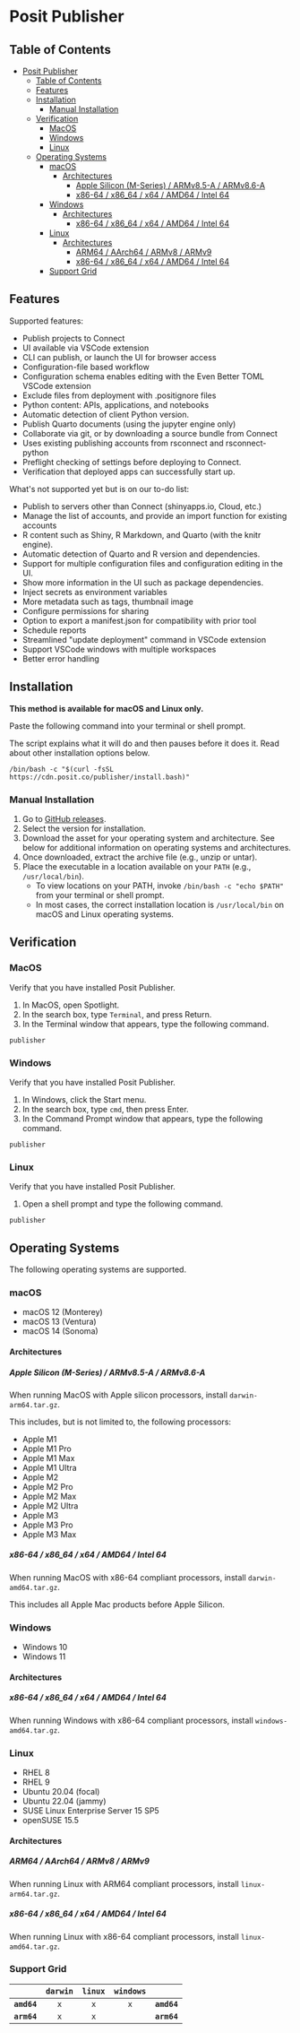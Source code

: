 # Posit Publisher

## Table of Contents

- [Posit Publisher](#posit-publisher)
  - [Table of Contents](#table-of-contents)
  - [Features](#features)
  - [Installation](#installation)
    - [Manual Installation](#manual-installation)
  - [Verification](#verification)
    - [MacOS](#macos)
    - [Windows](#windows)
    - [Linux](#linux)
  - [Operating Systems](#operating-systems)
    - [macOS](#macos-1)
      - [Architectures](#architectures)
        - [Apple Silicon (M-Series) / ARMv8.5-A / ARMv8.6-A](#apple-silicon-m-series--armv85-a--armv86-a)
        - [x86-64 / x86\_64 / x64 / AMD64 / Intel 64](#x86-64--x86_64--x64--amd64--intel-64)
    - [Windows](#windows-1)
      - [Architectures](#architectures-1)
        - [x86-64 / x86\_64 / x64 / AMD64 / Intel 64](#x86-64--x86_64--x64--amd64--intel-64-1)
    - [Linux](#linux-1)
      - [Architectures](#architectures-2)
        - [ARM64 / AArch64 / ARMv8 / ARMv9](#arm64--aarch64--armv8--armv9)
        - [x86-64 / x86\_64 / x64 / AMD64 / Intel 64](#x86-64--x86_64--x64--amd64--intel-64-2)
    - [Support Grid](#support-grid)


## Features
Supported features:
* Publish projects to Connect
* UI available via VSCode extension
* CLI can publish, or launch the UI for browser access
* Configuration-file based workflow
* Configuration schema enables editing with the Even Better TOML VSCode extension
* Exclude files from deployment with .positignore files
* Python content: APIs, applications, and notebooks
* Automatic detection of client Python version.
* Publish Quarto documents (using the jupyter engine only)
* Collaborate via git, or by downloading a source bundle from Connect
* Uses existing publishing accounts from rsconnect and rsconnect-python
* Preflight checking of settings before deploying to Connect.
* Verification that deployed apps can successfully start up.

What's not supported yet but is on our to-do list:
* Publish to servers other than Connect (shinyapps.io, Cloud, etc.)
* Manage the list of accounts, and provide an import function for existing accounts
* R content such as Shiny, R Markdown, and Quarto (with the knitr engine).
* Automatic detection of Quarto and R version and dependencies.
* Support for multiple configuration files and configuration editing in the UI.
* Show more information in the UI such as package dependencies.
* Inject secrets as environment variables
* More metadata such as tags, thumbnail image
* Configure permissions for sharing
* Option to export a manifest.json for compatibility with prior tool
* Schedule reports
* Streamlined "update deployment" command in VSCode extension
* Support VSCode windows with multiple workspaces
* Better error handling


## Installation

**This method is available for macOS and Linux only.**

Paste the following command into your terminal or shell prompt.

The script explains what it will do and then pauses before it does it. Read about other installation options below.

```console
/bin/bash -c "$(curl -fsSL https://cdn.posit.co/publisher/install.bash)"
```

### Manual Installation

1. Go to [GitHub releases](https://github.com/rstudio/publishing-client/releases).
1. Select the version for installation.
1. Download the asset for your operating system and architecture. See below for additional information on operating systems and architectures.
1. Once downloaded, extract the archive file (e.g., unzip or untar).
1. Place the executable in a location available on your `PATH` (e.g., `/usr/local/bin`).
    - To view locations on your PATH, invoke `/bin/bash -c "echo $PATH"` from your terminal or shell prompt.
    - In most cases, the correct installation location is `/usr/local/bin` on macOS and Linux operating systems.

## Verification

### MacOS

Verify that you have installed Posit Publisher.

1. In MacOS, open Spotlight.
1. In the search box, type `Terminal`, and press Return.
1. In the Terminal window that appears, type the following command.

```console
publisher
```

### Windows

Verify that you have installed Posit Publisher.

1. In Windows, click the Start menu.
1. In the search box, type `cmd`, then press Enter.
1. In the Command Prompt window that appears, type the following command.

```console
publisher
```

### Linux

Verify that you have installed Posit Publisher.

1. Open a shell prompt and type the following command.

```console
publisher
```

## Operating Systems

The following operating systems are supported.

### macOS
- macOS 12 (Monterey)
- macOS 13 (Ventura)
- macOS 14 (Sonoma)

#### Architectures

##### Apple Silicon (M-Series) / ARMv8.5-A / ARMv8.6-A

When running MacOS with Apple silicon processors, install `darwin-arm64.tar.gz`.

This includes, but is not limited to, the following processors:

- Apple M1
- Apple M1 Pro
- Apple M1 Max
- Apple M1 Ultra
- Apple M2
- Apple M2 Pro
- Apple M2 Max
- Apple M2 Ultra
- Apple M3
- Apple M3 Pro
- Apple M3 Max

##### x86-64 / x86_64 / x64 / AMD64 / Intel 64

When running MacOS with x86-64 compliant processors, install `darwin-amd64.tar.gz`.

This includes all Apple Mac products before Apple Silicon.

### Windows

- Windows 10
- Windows 11

#### Architectures

##### x86-64 / x86_64 / x64 / AMD64 / Intel 64

When running Windows with x86-64 compliant processors, install `windows-amd64.tar.gz`.

### Linux

- RHEL 8
- RHEL 9
- Ubuntu 20.04 (focal)
- Ubuntu 22.04 (jammy)
- SUSE Linux Enterprise Server 15 SP5
- openSUSE 15.5

#### Architectures

##### ARM64 / AArch64 / ARMv8 / ARMv9

When running Linux with ARM64 compliant processors, install `linux-arm64.tar.gz`.

##### x86-64 / x86_64 / x64 / AMD64 / Intel 64

When running Linux with x86-64 compliant processors, install `linux-amd64.tar.gz`.

### Support Grid

|             | `darwin` | `linux` | `windows` |             |
| ----------: | :------: | :-----: | :-------: | :---------- |
| **`amd64`** |   `x`    |   `x`   |    `x`    | **`amd64`** |
| **`arm64`** |   `x`    |   `x`   |           | **`arm64`** |
